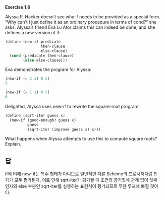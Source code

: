 **Exercise 1.6**

Alyssa P. Hacker doesn’t see why if needs to be provided as a special form. “Why can’t I just define it as an ordinary procedure in terms of cond?” she asks. Alyssa’s friend Eva Lu Ator claims this can indeed be done, and she defines a new version of if:

```scheme
(define (new-if predicate
                then-clause
                else-clause)
  (cond (predicate then-clause)
        (else else-clause)))
```

Eva demonstrates the program for Alyssa:

```scheme
(new-if (= 2 3) 0 5)
5

(new-if (= 1 1) 0 5)
0
```

Delighted, Alyssa uses new-if to rewrite the square-root program:

```scheme
(define (sqrt-iter guess x)
  (new-if (good-enough? guess x)
          guess
          (sqrt-iter (improve guess x) x)))
```

What happens when Alyssa attempts to use this to compute square roots? Explain.

## 답

if에 비해 new-if는 특수 형태가 아니므로 일반적인 다른 Scheme의 프로시저처럼 인자가 모두 평가된다. 이로 인해 sqrt-iter가 평가될 때 조건의 참거짓에 관계 없이 셋째 인자의 else 부분인 sqrt-iter를 실행하는 표현식이 평가되므로 무한 루프에 빠질 것이다.